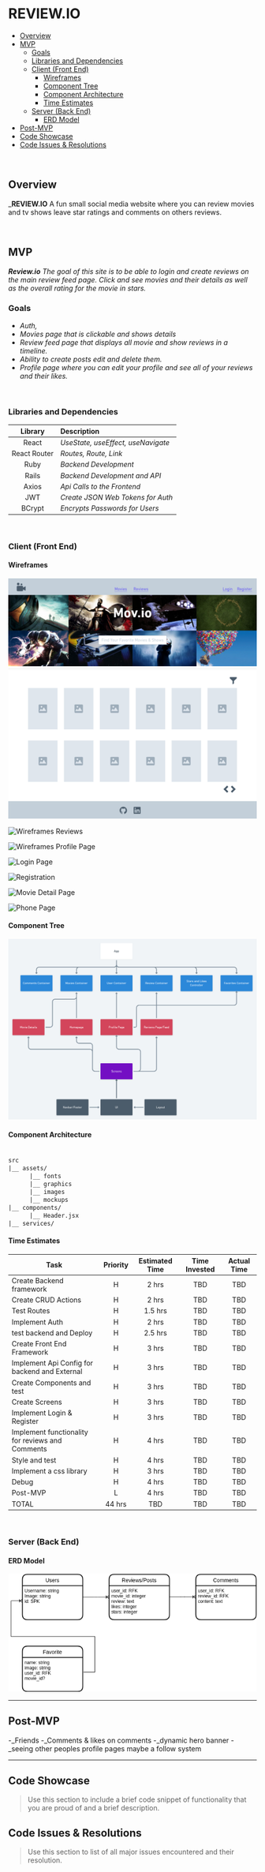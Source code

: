 # REVIEW.IO
- [Overview](#overview)
- [MVP](#mvp)
  - [Goals](#goals)
  - [Libraries and Dependencies](#libraries-and-dependencies)
  - [Client (Front End)](#client-front-end)
    - [Wireframes](#wireframes)
    - [Component Tree](#component-tree)
    - [Component Architecture](#component-architecture)
    - [Time Estimates](#time-estimates)
  - [Server (Back End)](#server-back-end)
    - [ERD Model](#erd-model)
- [Post-MVP](#post-mvp)
- [Code Showcase](#code-showcase)
- [Code Issues & Resolutions](#code-issues--resolutions)

<br>

## Overview

_**REVIEW.IO** A fun small social media website where you can review movies and tv shows leave star ratings and comments on others reviews.


<br>

## MVP

_**Review.io** The goal of this site is to be able to login and create reviews on the main review feed page. Click and see movies and their details as well as the overall rating for the movie in stars._ 
<br>

### Goals

- _Auth,_
- _Movies page that is clickable and shows details_
- _Review feed page that displays all movie and show reviews in a timeline._
- _Ability to create posts edit and delete them._
- _Profile page where you can edit your profile and see all of your reviews and their likes._

<br>

### Libraries and Dependencies


|     Library      | Description                                |
| :--------------: | :----------------------------------------- |
|      React       |     _UseState, useEffect, useNavigate_     |
|   React Router   |           _Routes, Route, Link_            |
|       Ruby       |             _Backend Development_          |
|       Rails      |        _Backend Development and API_       |
|       Axios      |         _Api Calls to the Frontend_        |
|       JWT        |       _Create JSON Web Tokens for Auth_    |
|      BCrypt      |        _Encrypts Passwords for Users_      |

<br>

### Client (Front End)

#### Wireframes



![Wireframes](https://raw.githubusercontent.com/Jacobdye99/P4-placeholder/main/Assets/P4.png)


![Wireframes Reviews](https://github.com/Jacobdye99/Review.io/blob/main/Assets/P4%20(1).png?raw=true)


![Wireframes Profile Page](https://github.com/Jacobdye99/Review.io/blob/main/Assets/P4%20(2).png?raw=true)


![Login Page](https://github.com/Jacobdye99/Review.io/blob/main/Assets/P4%20(3).png?raw=true)


![Registration](https://github.com/Jacobdye99/Review.io/blob/main/Assets/P4%20(4).png?raw=true)


![Movie Detail Page](https://github.com/Jacobdye99/Review.io/blob/main/Assets/P4%20(5).png?raw=true)


![Phone Page](https://github.com/Jacobdye99/Review.io/blob/main/Assets/P4%20(6).png?raw=true)



#### Component Tree

![Component Tree](https://github.com/Jacobdye99/P4-placeholder/blob/main/Assets/Heirarchy.png?raw=true)

#### Component Architecture



``` structure

src
|__ assets/
      |__ fonts
      |__ graphics
      |__ images
      |__ mockups
|__ components/
      |__ Header.jsx
|__ services/

```

#### Time Estimates

| Task                | Priority | Estimated Time | Time Invested | Actual Time |
| ------------------- | :------: | :------------: | :-----------: | :---------: |
| Create Backend framework   |    H     |     2 hrs      |     TBD     |    TBD    |
| Create CRUD Actions |    H     |     2 hrs      |     TBD     |     TBD     |
| Test Routes |    H     |     1.5 hrs      |     TBD     |     TBD     |
| Implement Auth |    H     |     2 hrs      |     TBD     |     TBD     |
| test backend and Deploy |    H     |     2.5 hrs      |     TBD     |     TBD     |
| Create Front End Framework |    H     |     3 hrs      |     TBD     |     TBD     |
| Implement Api Config for backend and External |    H     |     3 hrs      |     TBD     |     TBD     |
| Create Components and test |    H     |     3 hrs      |     TBD     |     TBD     |
| Create Screens |    H     |     3 hrs      |     TBD     |     TBD     |
| Implement Login & Register |    H     |     3 hrs      |     TBD     |     TBD     |
| Implement functionality for reviews and Comments |    H     |     4 hrs      |     TBD     |     TBD     |
| Style and test |    H     |     4 hrs      |     TBD     |     TBD     |
| Implement a css library |    H     |     3 hrs      |     TBD     |     TBD     |
| Debug |    H     |     4 hrs      |     TBD     |     TBD     |
| Post-MVP |    L     |     4 hrs      |     TBD     |     TBD     |
| TOTAL               |   44 hrs       |     TBD      |     TBD     |     TBD     |


<br>

### Server (Back End)

#### ERD Model

![ERD Review.io](https://github.com/Jacobdye99/P4-placeholder/blob/main/Assets/Untitled%20Diagram.drawio.png?raw=true)
<br>

***

## Post-MVP
-_Friends
-_Comments & likes on comments
-_dynamic hero banner
-_seeing other peoples profile pages maybe a follow system


***

## Code Showcase

> Use this section to include a brief code snippet of functionality that you are proud of and a brief description.

## Code Issues & Resolutions

> Use this section to list of all major issues encountered and their resolution.
